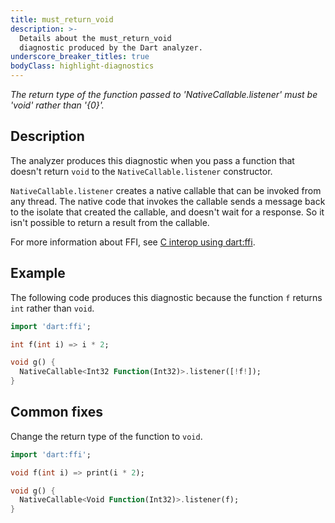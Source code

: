 ```yaml
---
title: must_return_void
description: >-
  Details about the must_return_void
  diagnostic produced by the Dart analyzer.
underscore_breaker_titles: true
bodyClass: highlight-diagnostics
---
```


_The return type of the function passed to 'NativeCallable.listener' must be
'void' rather than '{0}'._

## Description

The analyzer produces this diagnostic when you pass a function
that doesn't return `void` to the `NativeCallable.listener` constructor.

`NativeCallable.listener` creates a native callable that can be invoked
from any thread. The native code that invokes the callable sends a message
back to the isolate that created the callable, and doesn't wait for a
response. So it isn't possible to return a result from the callable.

For more information about FFI, see [C interop using dart:ffi][ffi].

## Example

The following code produces this diagnostic because the function
`f` returns `int` rather than `void`.

```dart
import 'dart:ffi';

int f(int i) => i * 2;

void g() {
  NativeCallable<Int32 Function(Int32)>.listener([!f!]);
}
```

## Common fixes

Change the return type of the function to `void`.

```dart
import 'dart:ffi';

void f(int i) => print(i * 2);

void g() {
  NativeCallable<Void Function(Int32)>.listener(f);
}
```

[ffi]: /interop/c-interop
